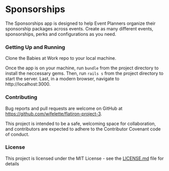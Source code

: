 # Sponsorships 

The Sponsorships app is designed to help Event Planners organize their sponsorship packages across events. Create as many different events, sponsorships, perks and configurations as you need.

### Getting Up and Running

Clone the Babies at Work repo to your local machine. 

Once the app is on your machine, run `bundle` from the project directory  to install the neccessary gems. Then, run `rails s` from the project directory to start the server. Last, in a modern browser, navigate to http://localhost:3000. 

### Contributing

Bug reports and pull requests are welcome on GitHub at https://github.com/wifelette/flatiron-project-3. 

This project is intended to be a safe, welcoming space for collaboration, and contributors are expected to adhere to the Contributor Covenant code of conduct.

### License

This project is licensed under the MIT License - see the [LICENSE.md](LICENSE.md) file for details